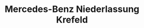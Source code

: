 ---
title: "Mercedes-Benz Niederlassung Krefeld"
url: /krefeld/mercedes-benz-niederlassung-krefeld/
shop: Autohaus
---